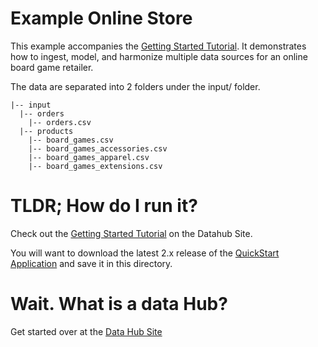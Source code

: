 # Example Online Store
This example accompanies the [Getting Started Tutorial](https://marklogic-community.github.io/marklogic-data-hub). It demonstrates how to ingest, model, and harmonize multiple data sources for an online board game retailer.

The data are separated into 2 folders under the input/ folder.  
```
|-- input  
  |-- orders
    |-- orders.csv
  |-- products
    |-- board_games.csv
    |-- board_games_accessories.csv
    |-- board_games_apparel.csv
    |-- board_games_extensions.csv
```

# TLDR; How do I run it?
Check out the [Getting Started Tutorial](https://marklogic-community.github.io/marklogic-data-hub/) on the Datahub Site.

You will want to download the latest 2.x release of the [QuickStart Application](https://github.com/marklogic-community/marklogic-data-hub/releases/download/v2.0.0-rc.1/quick-start-2.0.0-rc.1.war) and save it in this directory.

# Wait. What is a data Hub?
Get started over at the [Data Hub Site](https://marklogic-community.github.io/marklogic-data-hub/what/)
